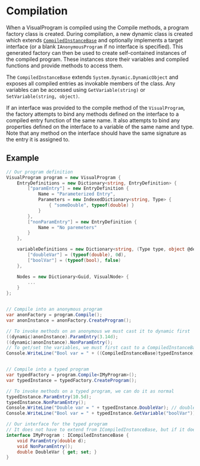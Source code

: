 # Compilation

When a VisualProgram is compiled using the Compile methods, a program factory class is created. During compilation, a new dynamic class is created which extends [`CompiledInstanceBase`](xref:VisualProgrammer.Core.Compilation.CompiledInstanceBase) and optionally implements a target interface (or a blank `IAnonymousProgram` if no interface is specified). This generated factory can then be used to create self-contained instances of the compiled program. These instances store their variables and compiled functions and provide methods to access them.

The `CompiledInstanceBase` extends `System.Dynamic.DynamicObject` and exposes all compiled entries as invokable members of the class. Any variables can be accessed using `GetVariable(string)` or `SetVariable(string, object)`.

If an interface was provided to the compile method of the `VisualProgram`, the factory attempts to bind any methods defined on the interface to a compiled entry function of the same name. It also attempts to bind any properties defined on the interface to a variable of the same name and type. Note that any method on the interface should have the same signature as the entry it is assigned to.

## Example
```cs
// Our program definition
VisualProgram program = new VisualProgram {
	EntryDefinitions = new Dictionary<string, EntryDefinition> {
		["paramEntry"] = new EntryDefinition {
			Name = "Parameterized Entry",
			Parameters = new IndexedDictionary<string, Type> {
				{ "someDouble", typeof(double) }
			}
		},
		["nonParamEntry"] = new EntryDefinition {
			Name = "No paremeters"
		}
	},

	variableDefinitions = new Dictionary<string, (Type type, object @default)> {
		["doubleVar"] = (typeof(double), 0d),
		["boolVar"] = (typeof(bool), false)
	},

	Nodes = new Dictionary<Guid, VisualNode> {
		...
	}
};


// Compile into an anonymous program
var anonFactory = program.Compile();
var anonInstance = anonFactory.CreateProgram();

// To invoke methods on an anonymous we must cast it to dynamic first
((dynamic)anonInstance).ParamEntry(3.14d);
((dynamic)anonInstance).NonParamEntry();
// To get/set the variables, we must first cast to a CompiledInstanceBase
Console.WriteLine("Bool var = " + ((CompiledInstanceBase)typedInstance).GetVariable("boolVar"));


// Compile into a typed program
var typedFactory = program.Compile<IMyProgram>();
var typedInstance = typedFactory.CreateProgram();

// To invoke methods on a typed program, we can do it as normal
typedInstance.ParamEntry(10.5d);
typedInstance.NonParamEntry();
Console.WriteLine("Double var = " + typedInstance.DoubleVar); // doubleVar is on the interface, so we can access it like a normal property
Console.WriteLine("Bool var = " + typedInstance.GetVariable("boolVar")); // boolVar was not on the interface, but we can access it using GetVariable

// Our interface for the typed program
// It does not have to extend from ICompiledInstanceBase, but if it does it allows us to use ResetVariables, GetVariable and SetVariable without needing to cast to a dynamic first.
interface IMyProgram : ICompiledInstanceBase {
	void ParamEntry(double d);
	void NonParamEntry();
	double DoubleVar { get; set; }
}
```
